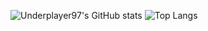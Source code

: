 ![Underplayer97's GitHub stats](https://github-readme-stats.vercel.app/api?username=underplayer97&count_private=true&show_icons=true&include_all_commits=true&theme=github_dark) ![Top Langs](https://github-readme-stats.vercel.app/api/top-langs/?username=underplayer97&theme=github_dark)
